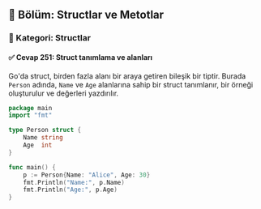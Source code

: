 ## 📘 Bölüm: Structlar ve Metotlar  
### 🔹 Kategori: Structlar  
#### ✅ Cevap 251: Struct tanımlama ve alanları

Go'da struct, birden fazla alanı bir araya getiren bileşik bir tiptir. Burada `Person` adında, `Name` ve `Age` alanlarına sahip bir struct tanımlanır, bir örneği oluşturulur ve değerleri yazdırılır.

```go
package main
import "fmt"

type Person struct {
    Name string
    Age  int
}

func main() {
    p := Person{Name: "Alice", Age: 30}
    fmt.Println("Name:", p.Name)
    fmt.Println("Age:", p.Age)
}
```
